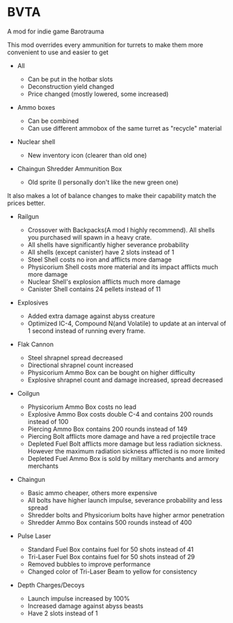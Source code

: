 # BVTA
A mod for indie game Barotrauma  

This mod overrides every ammunition for turrets to make them more convenient to use and easier to get

* All
  - Can be put in the hotbar slots
  - Deconstruction yield changed
  - Price changed (mostly lowered, some increased)

* Ammo boxes
  - Can be combined
  - Can use different ammobox of the same turret as "recycle" material

* Nuclear shell
  - New inventory icon (clearer than old one)

* Chaingun Shredder Ammunition Box
  - Old sprite (I personally don't like the new green one)

It also makes a lot of balance changes to make their capability match the prices better.

* Railgun
  - Crossover with Backpacks(A mod I highly recommend). All shells you purchased will spawn in a heavy crate.
  - All shells have significantly higher severance probability
  - All shells (except canister) have 2 slots instead of 1
  - Steel Shell costs no iron and afflicts more damage
  - Physicorium Shell costs more material and its impact afflicts much more damage
  - Nuclear Shell's explosion afflicts much more damage
  - Canister Shell contains 24 pellets instead of 11

* Explosives
  - Added extra damage against abyss creature
  - Optimized IC-4, Compound N(and Volatile) to update at an interval of 1 second instead of running every frame.
  
* Flak Cannon
  - Steel shrapnel spread decreased
  - Directional shrapnel count increased
  - Physicorium Ammo Box can be bought on higher difficulty
  - Explosive shrapnel count and damage increased, spread decreased

* Coilgun
  - Physicorium Ammo Box costs no lead
  - Explosive Ammo Box costs double C-4 and contains 200 rounds instead of 100
  - Piercing Ammo Box contains 200 rounds instead of 149
  - Piercing Bolt afflicts more damage and have a red projectile trace
  - Depleted Fuel Bolt afflicts more damage but less radiation sickness. However the maximum radiation sickness afflicted is no more limited
  - Depleted Fuel Ammo Box is sold by military merchants and armory merchants

* Chaingun
  - Basic ammo cheaper, others more expensive
  - All bolts have higher launch impulse, severance probability and less spread
  - Shredder bolts and Physicorium bolts have higher armor penetration
  - Shredder Ammo Box contains 500 rounds instead of 400

* Pulse Laser
  - Standard Fuel Box contains fuel for 50 shots instead of 41
  - Tri-Laser Fuel Box contains fuel for 50 shots instead of 29
  - Removed bubbles to improve performance
  - Changed color of Tri-Laser Beam to yellow for consistency

* Depth Charges/Decoys
  - Launch impulse increased by 100%
  - Increased damage against abyss beasts
  - Have 2 slots instead of 1
